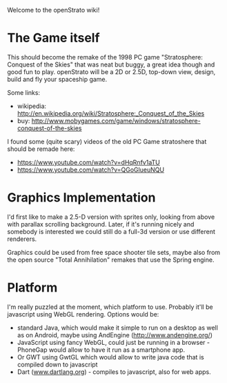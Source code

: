 Welcome to the openStrato wiki!


 The Game itself
=================

This should become the remake of the 1998 PC game "Stratosphere: Conquest of the Skies" that was neat but buggy, a great idea though and good fun to play. 
openStrato will be a 2D or 2.5D, top-down view, design, build and fly your spaceship game.

Some links:
* wikipedia: http://en.wikipedia.org/wiki/Stratosphere:_Conquest_of_the_Skies
* buy: http://www.mobygames.com/game/windows/stratosphere-conquest-of-the-skies


I found some (quite scary) videos of the old PC Game stratoshere that should be remade here:
* https://www.youtube.com/watch?v=dHqRnfv1aTU
* https://www.youtube.com/watch?v=QGoGlueuNQU

 Graphics Implementation
 ========================

I'd first like to make a 2.5-D version with sprites only, looking from above with parallax scrolling background.
Later, if it's running nicely and somebody is interested we could still do a full-3d version or use different renderers.

Graphics could be used from free space shooter tile sets, maybe also from the open source "Total Annihilation" remakes that use the Spring engine.

 Platform
==========

I'm really puzzled at the moment, which platform to use. Probably it'll be javascript using WebGL rendering. Options would be:


* standard Java, which would make it simple to run on a desktop as well as on Android, maybe using AndEngine (http://www.andengine.org/)
* JavaScript using fancy WebGL, could just be running in a browser - PhoneGap would allow to have it run as a smartphone app.
* Or GWT using GwtGL which would allow to write java code that is compiled down to javascript
* Dart (www.dartlang.org) - compiles to javascript, also for web apps.
